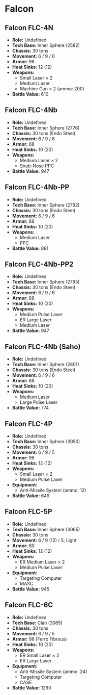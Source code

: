 # Falcon
## Falcon FLC-4N
- **Role:** Undefined
- **Tech Base:** Inner Sphere (2582)
- **Chassis:** 30 tons
- **Movement:** 6 / 9 / 6
- **Armor:** 96
- **Heat Sinks:** 12 (12)
- **Weapons:**
  - Small Laser × 2
  - Medium Laser
  - Machine Gun × 2 (ammo: 200)
- **Battle Value:** 610

## Falcon FLC-4Nb
- **Role:** Undefined
- **Tech Base:** Inner Sphere (2776)
- **Chassis:** 30 tons (Endo Steel)
- **Movement:** 6 / 9 / 6
- **Armor:** 88
- **Heat Sinks:** 10 (20)
- **Weapons:**
  - Medium Laser × 2
  - Snub-Nose PPC
- **Battle Value:** 947

## Falcon FLC-4Nb-PP
- **Role:** Undefined
- **Tech Base:** Inner Sphere (2792)
- **Chassis:** 30 tons (Endo Steel)
- **Movement:** 6 / 9 / 6
- **Armor:** 88
- **Heat Sinks:** 10 (20)
- **Weapons:**
  - Medium Laser
  - PPC
- **Battle Value:** 881

## Falcon FLC-4Nb-PP2
- **Role:** Undefined
- **Tech Base:** Inner Sphere (2795)
- **Chassis:** 30 tons (Endo Steel)
- **Movement:** 6 / 9 / 6
- **Armor:** 88
- **Heat Sinks:** 10 (20)
- **Weapons:**
  - Medium Pulse Laser
  - ER Large Laser
  - Medium Laser
- **Battle Value:** 947

## Falcon FLC-4Nb (Saho)
- **Role:** Undefined
- **Tech Base:** Inner Sphere (2801)
- **Chassis:** 30 tons (Endo Steel)
- **Movement:** 6 / 9 / 6
- **Armor:** 88
- **Heat Sinks:** 10 (20)
- **Weapons:**
  - Medium Laser
  - Large Pulse Laser
- **Battle Value:** 774

## Falcon FLC-4P
- **Role:** Undefined
- **Tech Base:** Inner Sphere (3050)
- **Chassis:** 30 tons
- **Movement:** 6 / 9 / 5
- **Armor:** 96
- **Heat Sinks:** 12 (12)
- **Weapons:**
  - Small Laser × 2
  - Medium Pulse Laser
- **Equipment:**
  - Anti-Missile System (ammo: 12)
- **Battle Value:** 649

## Falcon FLC-5P
- **Role:** Undefined
- **Tech Base:** Inner Sphere (3065)
- **Chassis:** 30 tons
- **Movement:** 6 / 9 (12) / 5, Light
- **Armor:** 80
- **Heat Sinks:** 12 (12)
- **Weapons:**
  - ER Medium Laser × 2
  - Medium Pulse Laser
- **Equipment:**
  - Targeting Computer
  - MASC
- **Battle Value:** 945

## Falcon FLC-6C
- **Role:** Undefined
- **Tech Base:** Clan (3065)
- **Chassis:** 30 tons
- **Movement:** 6 / 9 / 5
- **Armor:** 96 (Ferro Fibrous)
- **Heat Sinks:** 10 (20)
- **Weapons:**
  - ER Small Laser × 2
  - ER Large Laser
- **Equipment:**
  - Anti-Missile System (ammo: 24)
  - Targeting Computer
  - CASE
- **Battle Value:** 1290

